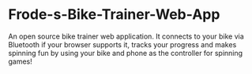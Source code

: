 # Frode-s-Bike-Trainer-Web-App
An open source bike trainer web application. It connects to your bike via Bluetooth if your browser supports it, tracks your progress and makes spinning fun by using your bike and phone as the controller for spinning games!
